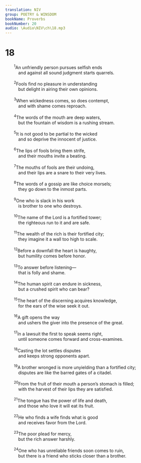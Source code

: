 ```yaml
---
translation: NIV
group: POETRY & WINSDOM
bookName: Proverbs 
bookNumber: 20
audio: \Audio\NIV\ch\18.mp3
---
```


<div class="title"><h1>18</h1></div>
<span class="verse ch_18_1">  <sup>1</sup>An unfriendly person pursues selfish ends <br/>   and against all sound judgment starts quarrels. <br/><br/></span>
<span class="verse ch_18_2">  <sup>2</sup>Fools find no pleasure in understanding <br/>   but delight in airing their own opinions. <br/><br/></span>
<span class="verse ch_18_3">  <sup>3</sup>When wickedness comes, so does contempt, <br/>   and with shame comes reproach. <br/><br/></span>
<span class="verse ch_18_4">  <sup>4</sup>The words of the mouth are deep waters, <br/>   but the fountain of wisdom is a rushing stream. <br/><br/></span>
<span class="verse ch_18_5">  <sup>5</sup>It is not good to be partial to the wicked <br/>   and so deprive the innocent of justice. <br/><br/></span>
<span class="verse ch_18_6">  <sup>6</sup>The lips of fools bring them strife, <br/>   and their mouths invite a beating. <br/><br/></span>
<span class="verse ch_18_7">  <sup>7</sup>The mouths of fools are their undoing, <br/>   and their lips are a snare to their very lives. <br/><br/></span>
<span class="verse ch_18_8">  <sup>8</sup>The words of a gossip are like choice morsels; <br/>   they go down to the inmost parts. <br/><br/></span>
<span class="verse ch_18_9">  <sup>9</sup>One who is slack in his work <br/>   is brother to one who destroys. <br/><br/></span>
<span class="verse ch_18_10">  <sup>10</sup>The name of the Lord is a fortified tower; <br/>   the righteous run to it and are safe. <br/><br/></span>
<span class="verse ch_18_11">  <sup>11</sup>The wealth of the rich is their fortified city; <br/>   they imagine it a wall too high to scale. <br/><br/></span>
<span class="verse ch_18_12">  <sup>12</sup>Before a downfall the heart is haughty, <br/>   but humility comes before honor. <br/><br/></span>
<span class="verse ch_18_13">  <sup>13</sup>To answer before listening— <br/>   that is folly and shame. <br/><br/></span>
<span class="verse ch_18_14">  <sup>14</sup>The human spirit can endure in sickness, <br/>   but a crushed spirit who can bear? <br/><br/></span>
<span class="verse ch_18_15">  <sup>15</sup>The heart of the discerning acquires knowledge, <br/>   for the ears of the wise seek it out. <br/><br/></span>
<span class="verse ch_18_16">  <sup>16</sup>A gift opens the way <br/>   and ushers the giver into the presence of the great. <br/><br/></span>
<span class="verse ch_18_17">  <sup>17</sup>In a lawsuit the first to speak seems right, <br/>   until someone comes forward and cross-examines. <br/><br/></span>
<span class="verse ch_18_18">  <sup>18</sup>Casting the lot settles disputes <br/>   and keeps strong opponents apart. <br/><br/></span>
<span class="verse ch_18_19">  <sup>19</sup>A brother wronged is more unyielding than a fortified city; <br/>   disputes are like the barred gates of a citadel. <br/><br/></span>
<span class="verse ch_18_20">  <sup>20</sup>From the fruit of their mouth a person’s stomach is filled; <br/>   with the harvest of their lips they are satisfied. <br/><br/></span>
<span class="verse ch_18_21">  <sup>21</sup>The tongue has the power of life and death, <br/>   and those who love it will eat its fruit. <br/><br/></span>
<span class="verse ch_18_22">  <sup>22</sup>He who finds a wife finds what is good <br/>   and receives favor from the Lord. <br/><br/></span>
<span class="verse ch_18_23">  <sup>23</sup>The poor plead for mercy, <br/>   but the rich answer harshly. <br/><br/></span>
<span class="verse ch_18_24">  <sup>24</sup>One who has unreliable friends soon comes to ruin, <br/>   but there is a friend who sticks closer than a brother. <br/><br/></span>
